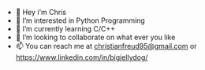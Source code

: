 - 👋 Hey i'm  Chris
- 👀 I’m interested in Python Programming
- 🌱 I’m currently learning С/C++  
- 💞️ I’m looking to collaborate on what ever you like
- 📫 You can reach me at christianfreud95@gmail.com or https://www.linkedin.com/in/bigjellydog/

<!---
BigJellyDog/BigJellyDog is a ✨ special ✨ repository because its `README.md` (this file) appears on your GitHub profile.
You can click the Preview link to take a look at your changes.
--->

